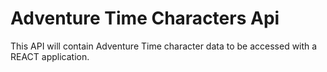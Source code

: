 # Adventure Time Characters Api

This API will contain Adventure Time character data to be accessed with a REACT application.

